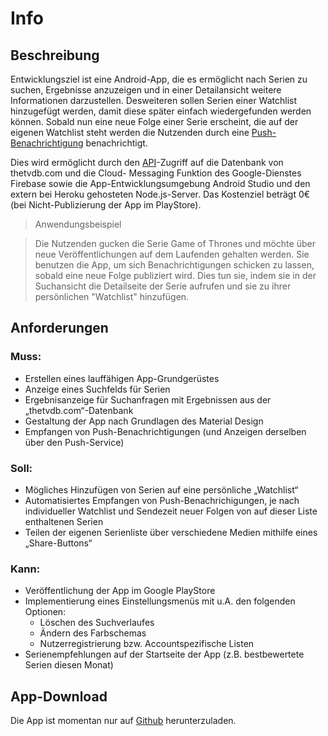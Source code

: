 # Info

## Beschreibung

Entwicklungsziel ist eine Android-App, die es ermöglicht nach Serien zu suchen, Ergebnisse 
anzuzeigen und in einer Detailansicht weitere Informationen darzustellen. Desweiteren sollen Serien einer Watchlist hinzugefügt werden, damit diese später einfach wiedergefunden werden können. Sobald nun eine 
neue Folge einer Serie erscheint, die auf der eigenen Watchlist steht werden die Nutzenden durch eine [Push-Benachrichtigung](android.md#Notifications) benachrichtigt.

Dies wird ermöglicht durch den [API](api.md#API)-Zugriff auf die Datenbank von thetvdb.com und die Cloud-
Messaging Funktion des Google-Dienstes Firebase sowie die App-Entwicklungsumgebung Android 
Studio und den extern bei Heroku gehosteten Node.js-Server.
Das Kostenziel beträgt 0€ (bei Nicht-Publizierung der App im PlayStore).

>Anwendungsbeispiel

>Die Nutzenden gucken die Serie Game of Thrones und möchte über neue Veröffentlichungen auf dem Laufenden gehalten werden. Sie benutzen die App, um sich Benachrichtigungen schicken zu lassen, sobald eine neue Folge publiziert wird. Dies tun sie, indem sie in der Suchansicht die Detailseite der Serie aufrufen und sie zu ihrer persönlichen "Watchlist" hinzufügen.


## Anforderungen

### Muss:
* Erstellen eines lauffähigen App-Grundgerüstes
* Anzeige eines Suchfelds für Serien
* Ergebnisanzeige für Suchanfragen mit Ergebnissen aus der „thetvdb.com“-Datenbank
* Gestaltung der App nach Grundlagen des Material Design
* Empfangen von Push-Benachrichtigungen (und Anzeigen derselben über den Push-Service)

### Soll:
* Mögliches Hinzufügen von Serien auf eine persönliche „Watchlist“
* Automatisiertes Empfangen von Push-Benachrichigungen, je nach individueller Watchlist und Sendezeit neuer Folgen von auf dieser Liste enthaltenen Serien
* Teilen der eigenen Serienliste über verschiedene Medien mithilfe eines „Share-Buttons“


### Kann:
* Veröffentlichung der App im Google PlayStore
* Implementierung eines Einstellungsmenüs mit u.A. den folgenden Optionen:
    * Löschen des Suchverlaufes
    * Ändern des Farbschemas
    * Nutzerregistrierung bzw. Accountspezifische Listen
* Serienempfehlungen auf der Startseite der App (z.B. bestbewertete Serien diesen Monat)


## App-Download

Die App ist momentan nur auf [Github](https://github.com/TVSeriesApp/TheTVSeriesApp/releases/download/v1.0/TheTVSeriesApp-v1.0.apk) herunterzuladen.
